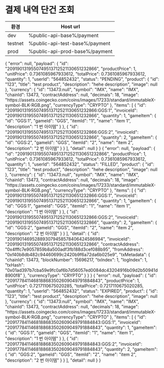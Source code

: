 #  결제 내역 단건 조회

| 환경      | Host url                       |
|---------|--------------------------------|
| dev     | %public-api-base%/payment      |
| testnet | %public-api-test-base%/payment |
| prod    | %public-api-prod-base%/payment |

<api-endpoint openapi-path="../../openapi/payment-swagger.json" method="GET" endpoint="/public/v1/telegram/{gameId}/invoice/{invoiceId}">
<response type="200">
<sample id="pending">
{
  "error": null,
  "payload": {
    "id": "2091901319550749513712521130651232866",
    "productPrice": 1,
    "unitPrice": 0.7361085967933612,
    "totalPrice": 0.7361085967933612,
    "quantity": 1,
    "userId": "564852432",
    "status": "PENDING",
    "product": {
      "id": "123",
      "title": "test product",
      "description": "hehe description",
      "image": null
    },
    "currency": {
      "id": "13473:null",
      "symbol": "IMX",
      "name": "IMX",
      "chainId": 13473,
      "contractAddress": null,
      "decimals": 18,
      "image": "https://assets.coingecko.com/coins/images/17233/standard/immutableX-symbol-BLK-RGB.png",
      "currencyType": "CRYPTO"
    },
    "items": [
      {
        "id": "2091901319550749513712521130651232866:GGS:1",
        "invoiceId": "2091901319550749513712521130651232866",
        "quantity": 1,
        "gameItem": {
          "id": "GGS:1",
          "gameId": "GGS",
          "itemId": "1",
          "name": "item 1",
          "description": "1 번 아이템"
        }
      },
      {
        "id": "2091901319550749513712521130651232866:GGS:2",
        "invoiceId": "2091901319550749513712521130651232866",
        "quantity": 2,
        "gameItem": {
          "id": "GGS:2",
          "gameId": "GGS",
          "itemId": "2",
          "name": "item 2",
          "description": "2 번 아이템"
        }
      }
    ],
    "detail": null
  }
}
</sample>
<sample id="filled">
{
  "error": null,
  "payload": {
    "id": "2091901319550749513712521130651232866",
    "productPrice": 1,
    "unitPrice": 0.7361085967933612,
    "totalPrice": 0.7361085967933612,
    "quantity": 1,
    "userId": "564852432",
    "status": "FILLED",
    "product": {
      "id": "123",
      "title": "test product",
      "description": "hehe description",
      "image": null
    },
    "currency": {
      "id": "13473:null",
      "symbol": "IMX",
      "name": "IMX",
      "chainId": 13473,
      "contractAddress": null,
      "decimals": 18,
      "image": "https://assets.coingecko.com/coins/images/17233/standard/immutableX-symbol-BLK-RGB.png",
      "currencyType": "CRYPTO"
    },
    "items": [
      {
        "id": "2091901319550749513712521130651232866:GGS:1",
        "invoiceId": "2091901319550749513712521130651232866",
        "quantity": 1,
        "gameItem": {
          "id": "GGS:1",
          "gameId": "GGS",
          "itemId": "1",
          "name": "item 1",
          "description": "1 번 아이템"
        }
      },
      {
        "id": "2091901319550749513712521130651232866:GGS:2",
        "invoiceId": "2091901319550749513712521130651232866",
        "quantity": 2,
        "gameItem": {
          "id": "GGS:2",
          "gameId": "GGS",
          "itemId": "2",
          "name": "item 2",
          "description": "2 번 아이템"
        }
      }
    ],
    "detail": {
      "id": "2091901469528893079458578406424586984",
      "invoiceId": "2091901319550749513712521130651232866",
      "contractAddress": "0x4fffc7e9057859b8a500adf3fb188d3cef088b95",
      "fromAddress": "0xf40b8db482c94460699c2420b9f6a72da6b025e9",
      "txMetadata": {
        "chainId": 13473,
        "blockNumber": 15696217,
        "txIndex": 1,
        "logIndex": 1,
        "txHash": "0x01ad397b7cba59e9fc0af6b7d56057ed0084dc43204916b09d2b50941d8900f8"
      },
      "currencyType": "CRYPTO"
    }
  }
}
</sample>
<sample id="expired">
{
  "error": null,
  "payload": {
    "id": "2091778411468188683502609049791884843",
    "productPrice": 1,
    "unitPrice": 0.7217110675020285,
    "totalPrice": 0.7217110675020285,
    "quantity": 1,
    "userId": "564852432",
    "status": "EXPIRED",
    "product": {
      "id": "123",
      "title": "test product",
      "description": "hehe description",
      "image": null
    },
    "currency": {
      "id": "13473:null",
      "symbol": "IMX",
      "name": "IMX",
      "chainId": 13473,
      "contractAddress": null,
      "decimals": 18,
      "image": "https://assets.coingecko.com/coins/images/17233/standard/immutableX-symbol-BLK-RGB.png",
      "currencyType": "CRYPTO"
    },
    "items": [
      {
        "id": "2091778411468188683502609049791884843:GGS:1",
        "invoiceId": "2091778411468188683502609049791884843",
        "quantity": 1,
        "gameItem": {
          "id": "GGS:1",
          "gameId": "GGS",
          "itemId": "1",
          "name": "item 1",
          "description": "1 번 아이템"
        }
      },
      {
        "id": "2091778411468188683502609049791884843:GGS:2",
        "invoiceId": "2091778411468188683502609049791884843",
        "quantity": 2,
        "gameItem": {
          "id": "GGS:2",
          "gameId": "GGS",
          "itemId": "2",
          "name": "item 2",
          "description": "2 번 아이템"
        }
      }
    ],
    "detail": null
  }
}
</sample>
</response>
</api-endpoint>